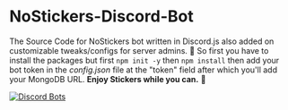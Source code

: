 # NoStickers-Discord-Bot
The Source Code for NoStickers bot written in Discord.js also added on customizable tweaks/configs for server admins. 👀
So first you have to install the packages but first `npm init -y` then `npm install` then add your bot token in the *config.json* file at the "token" field after which you'll add your MongoDB URL. **Enjoy Stickers while you can.** 🌺

[![Discord Bots](https://socialify.git.ci/MrCrypticXDev/NoStickers-Discord-Bot/image?description=1&descriptionEditable=The%20Source%20Code%20for%20NoStickers%20bot%20written%20in%20Discord.js%20also%20addon%20customizable%20tweaks%2Fconfigs%20for%20server%20moderators.%20%F0%9F%91%80&forks=1&language=1&owner=1&pattern=Plus&stargazers=1&theme=Light)](![NoStickers-Discord-Bot](![NoStickers-Discord-Bot](https://socialify.git.ci/MrCrypticXDev/NoStickers-Discord-Bot/image?description=1&descriptionEditable=The%20Source%20Code%20for%20NoStickers%20bot%20written%20in%20Discord.js%20also%20addon%20customizable%20tweaks%2Fconfigs%20for%20server%20moderators.%20%F0%9F%91%80&forks=1&language=1&owner=1&pattern=Plus&stargazers=1&theme=Light)))
